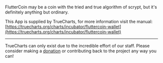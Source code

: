 FlutterCoin may be a coin with the tried and true algorithm of scrypt, but it's definitely anything but ordinary.

This App is supplied by TrueCharts, for more information visit the manual: [https://truecharts.org/charts/incubator/fluttercoin-wallet](https://truecharts.org/charts/incubator/fluttercoin-wallet)

---

TrueCharts can only exist due to the incredible effort of our staff.
Please consider making a [donation](https://truecharts.org/about/sponsor) or contributing back to the project any way you can!
